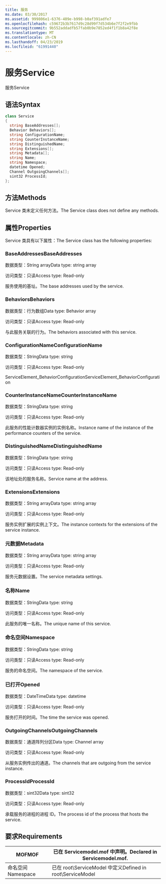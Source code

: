 ```yaml
---
title: 服务
ms.date: 03/30/2017
ms.assetid: 999806e1-6376-409e-b998-b0af391adfe7
ms.openlocfilehash: c59672b3b7617d9c28d99f7d534b6e7f2f2e9fbb
ms.sourcegitcommit: 9b552addadfb57fab0b9e7852ed4f1f1b8a42f8e
ms.translationtype: MT
ms.contentlocale: zh-CN
ms.lasthandoff: 04/23/2019
ms.locfileid: "61991440"
---
```

# <a name="service"></a><span data-ttu-id="5f04b-102">服务</span><span class="sxs-lookup"><span data-stu-id="5f04b-102">Service</span></span>
<span data-ttu-id="5f04b-103">服务</span><span class="sxs-lookup"><span data-stu-id="5f04b-103">Service</span></span>  
  
## <a name="syntax"></a><span data-ttu-id="5f04b-104">语法</span><span class="sxs-lookup"><span data-stu-id="5f04b-104">Syntax</span></span>  
  
```csharp
class Service  
{  
  string BaseAddresses[];  
  Behavior Behaviors[];  
  string ConfigurationName;  
  string CounterInstanceName;  
  string DistinguishedName;  
  string Extensions[];  
  string Metadata[];  
  string Name;  
  string Namespace;  
  datetime Opened;  
  Channel OutgoingChannels[];  
  sint32 ProcessId;  
};  
```  
  
## <a name="methods"></a><span data-ttu-id="5f04b-105">方法</span><span class="sxs-lookup"><span data-stu-id="5f04b-105">Methods</span></span>  
 <span data-ttu-id="5f04b-106">Service 类未定义任何方法。</span><span class="sxs-lookup"><span data-stu-id="5f04b-106">The Service class does not define any methods.</span></span>  
  
## <a name="properties"></a><span data-ttu-id="5f04b-107">属性</span><span class="sxs-lookup"><span data-stu-id="5f04b-107">Properties</span></span>  
 <span data-ttu-id="5f04b-108">Service 类具有以下属性：</span><span class="sxs-lookup"><span data-stu-id="5f04b-108">The Service class has the following properties:</span></span>  
  
### <a name="baseaddresses"></a><span data-ttu-id="5f04b-109">BaseAddresses</span><span class="sxs-lookup"><span data-stu-id="5f04b-109">BaseAddresses</span></span>  
 <span data-ttu-id="5f04b-110">数据类型：String array</span><span class="sxs-lookup"><span data-stu-id="5f04b-110">Data type: string array</span></span>  
  
 <span data-ttu-id="5f04b-111">访问类型：只读</span><span class="sxs-lookup"><span data-stu-id="5f04b-111">Access type: Read-only</span></span>  
  
 <span data-ttu-id="5f04b-112">服务使用的基址。</span><span class="sxs-lookup"><span data-stu-id="5f04b-112">The base addresses used by the service.</span></span>  
  
### <a name="behaviors"></a><span data-ttu-id="5f04b-113">Behaviors</span><span class="sxs-lookup"><span data-stu-id="5f04b-113">Behaviors</span></span>  
 <span data-ttu-id="5f04b-114">数据类型：行为数组</span><span class="sxs-lookup"><span data-stu-id="5f04b-114">Data type: Behavior array</span></span>  
  
 <span data-ttu-id="5f04b-115">访问类型：只读</span><span class="sxs-lookup"><span data-stu-id="5f04b-115">Access type: Read-only</span></span>  
  
 <span data-ttu-id="5f04b-116">与此服务关联的行为。</span><span class="sxs-lookup"><span data-stu-id="5f04b-116">The behaviors associated with this service.</span></span>  
  
### <a name="configurationname"></a><span data-ttu-id="5f04b-117">ConfigurationName</span><span class="sxs-lookup"><span data-stu-id="5f04b-117">ConfigurationName</span></span>  
 <span data-ttu-id="5f04b-118">数据类型：String</span><span class="sxs-lookup"><span data-stu-id="5f04b-118">Data type: string</span></span>  
  
 <span data-ttu-id="5f04b-119">访问类型：只读</span><span class="sxs-lookup"><span data-stu-id="5f04b-119">Access type: Read-only</span></span>  
  
 <span data-ttu-id="5f04b-120">ServiceElement_BehaviorConfiguration</span><span class="sxs-lookup"><span data-stu-id="5f04b-120">ServiceElement_BehaviorConfiguration</span></span>  
  
### <a name="counterinstancename"></a><span data-ttu-id="5f04b-121">CounterInstanceName</span><span class="sxs-lookup"><span data-stu-id="5f04b-121">CounterInstanceName</span></span>  
 <span data-ttu-id="5f04b-122">数据类型：String</span><span class="sxs-lookup"><span data-stu-id="5f04b-122">Data type: string</span></span>  
  
 <span data-ttu-id="5f04b-123">访问类型：只读</span><span class="sxs-lookup"><span data-stu-id="5f04b-123">Access type: Read-only</span></span>  
  
 <span data-ttu-id="5f04b-124">此服务的性能计数器实例的实例名称。</span><span class="sxs-lookup"><span data-stu-id="5f04b-124">Instance name of the instance of the performance counters of the service.</span></span>  
  
### <a name="distinguishedname"></a><span data-ttu-id="5f04b-125">DistinguishedName</span><span class="sxs-lookup"><span data-stu-id="5f04b-125">DistinguishedName</span></span>  
 <span data-ttu-id="5f04b-126">数据类型：String</span><span class="sxs-lookup"><span data-stu-id="5f04b-126">Data type: string</span></span>  
  
 <span data-ttu-id="5f04b-127">访问类型：只读</span><span class="sxs-lookup"><span data-stu-id="5f04b-127">Access type: Read-only</span></span>  
  
 <span data-ttu-id="5f04b-128">该地址处的服务名称。</span><span class="sxs-lookup"><span data-stu-id="5f04b-128">Service name at the address.</span></span>  
  
### <a name="extensions"></a><span data-ttu-id="5f04b-129">Extensions</span><span class="sxs-lookup"><span data-stu-id="5f04b-129">Extensions</span></span>  
 <span data-ttu-id="5f04b-130">数据类型：String array</span><span class="sxs-lookup"><span data-stu-id="5f04b-130">Data type: string array</span></span>  
  
 <span data-ttu-id="5f04b-131">访问类型：只读</span><span class="sxs-lookup"><span data-stu-id="5f04b-131">Access type: Read-only</span></span>  
  
 <span data-ttu-id="5f04b-132">服务实例扩展的实例上下文。</span><span class="sxs-lookup"><span data-stu-id="5f04b-132">The instance contexts for the extensions of the service instance.</span></span>  
  
### <a name="metadata"></a><span data-ttu-id="5f04b-133">元数据</span><span class="sxs-lookup"><span data-stu-id="5f04b-133">Metadata</span></span>  
 <span data-ttu-id="5f04b-134">数据类型：String array</span><span class="sxs-lookup"><span data-stu-id="5f04b-134">Data type: string array</span></span>  
  
 <span data-ttu-id="5f04b-135">访问类型：只读</span><span class="sxs-lookup"><span data-stu-id="5f04b-135">Access type: Read-only</span></span>  
  
 <span data-ttu-id="5f04b-136">服务元数据设置。</span><span class="sxs-lookup"><span data-stu-id="5f04b-136">The service metadata settings.</span></span>  
  
### <a name="name"></a><span data-ttu-id="5f04b-137">名称</span><span class="sxs-lookup"><span data-stu-id="5f04b-137">Name</span></span>  
 <span data-ttu-id="5f04b-138">数据类型：String</span><span class="sxs-lookup"><span data-stu-id="5f04b-138">Data type: string</span></span>  
  
 <span data-ttu-id="5f04b-139">访问类型：只读</span><span class="sxs-lookup"><span data-stu-id="5f04b-139">Access type: Read-only</span></span>  
  
 <span data-ttu-id="5f04b-140">此服务的唯一名称。</span><span class="sxs-lookup"><span data-stu-id="5f04b-140">The unique name of this service.</span></span>  
  
### <a name="namespace"></a><span data-ttu-id="5f04b-141">命名空间</span><span class="sxs-lookup"><span data-stu-id="5f04b-141">Namespace</span></span>  
 <span data-ttu-id="5f04b-142">数据类型：String</span><span class="sxs-lookup"><span data-stu-id="5f04b-142">Data type: string</span></span>  
  
 <span data-ttu-id="5f04b-143">访问类型：只读</span><span class="sxs-lookup"><span data-stu-id="5f04b-143">Access type: Read-only</span></span>  
  
 <span data-ttu-id="5f04b-144">服务的命名空间。</span><span class="sxs-lookup"><span data-stu-id="5f04b-144">The namespace of the service.</span></span>  
  
### <a name="opened"></a><span data-ttu-id="5f04b-145">已打开</span><span class="sxs-lookup"><span data-stu-id="5f04b-145">Opened</span></span>  
 <span data-ttu-id="5f04b-146">数据类型：DateTime</span><span class="sxs-lookup"><span data-stu-id="5f04b-146">Data type: datetime</span></span>  
  
 <span data-ttu-id="5f04b-147">访问类型：只读</span><span class="sxs-lookup"><span data-stu-id="5f04b-147">Access type: Read-only</span></span>  
  
 <span data-ttu-id="5f04b-148">服务打开的时间。</span><span class="sxs-lookup"><span data-stu-id="5f04b-148">The time the service was opened.</span></span>  
  
### <a name="outgoingchannels"></a><span data-ttu-id="5f04b-149">OutgoingChannels</span><span class="sxs-lookup"><span data-stu-id="5f04b-149">OutgoingChannels</span></span>  
 <span data-ttu-id="5f04b-150">数据类型：通道阵列分区</span><span class="sxs-lookup"><span data-stu-id="5f04b-150">Data type: Channel array</span></span>  
  
 <span data-ttu-id="5f04b-151">访问类型：只读</span><span class="sxs-lookup"><span data-stu-id="5f04b-151">Access type: Read-only</span></span>  
  
 <span data-ttu-id="5f04b-152">从服务实例传出的通道。</span><span class="sxs-lookup"><span data-stu-id="5f04b-152">The channels that are outgoing from the service instance.</span></span>  
  
### <a name="processid"></a><span data-ttu-id="5f04b-153">ProcessId</span><span class="sxs-lookup"><span data-stu-id="5f04b-153">ProcessId</span></span>  
 <span data-ttu-id="5f04b-154">数据类型：sint32</span><span class="sxs-lookup"><span data-stu-id="5f04b-154">Data type: sint32</span></span>  
  
 <span data-ttu-id="5f04b-155">访问类型：只读</span><span class="sxs-lookup"><span data-stu-id="5f04b-155">Access type: Read-only</span></span>  
  
 <span data-ttu-id="5f04b-156">承载服务的进程的进程 ID。</span><span class="sxs-lookup"><span data-stu-id="5f04b-156">The process id of the process that hosts the service.</span></span>  
  
## <a name="requirements"></a><span data-ttu-id="5f04b-157">要求</span><span class="sxs-lookup"><span data-stu-id="5f04b-157">Requirements</span></span>  
  
|<span data-ttu-id="5f04b-158">MOF</span><span class="sxs-lookup"><span data-stu-id="5f04b-158">MOF</span></span>|<span data-ttu-id="5f04b-159">已在 Servicemodel.mof 中声明。</span><span class="sxs-lookup"><span data-stu-id="5f04b-159">Declared in Servicemodel.mof.</span></span>|  
|---------|-----------------------------------|  
|<span data-ttu-id="5f04b-160">命名空间</span><span class="sxs-lookup"><span data-stu-id="5f04b-160">Namespace</span></span>|<span data-ttu-id="5f04b-161">已在 root\ServiceModel 中定义</span><span class="sxs-lookup"><span data-stu-id="5f04b-161">Defined in root\ServiceModel</span></span>|
